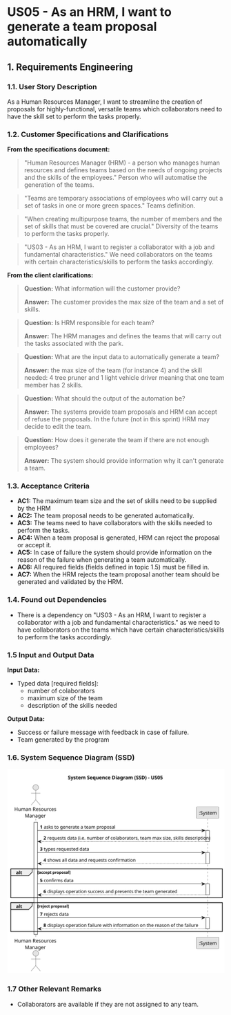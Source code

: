 # US05 - As an HRM, I want to generate a team proposal automatically

## 1. Requirements Engineering

### 1.1. User Story Description

As a Human Resources Manager, I want to streamline the creation of proposals for highly-functional, versatile teams which collaborators need to have the skill set to perform the tasks properly.

### 1.2. Customer Specifications and Clarifications

**From the specifications document:**

>   "Human Resources Manager (HRM) - a person who manages human resources and defines teams based on the needs of ongoing projects and the skills of the employees."
>   Person who will automatise the generation of the teams.

>	"Teams are temporary associations of employees who will carry out a set of tasks in one or more green spaces."
>   Teams definition.

>   "When creating multipurpose teams, the number of members and the set of skills that must be covered are crucial."
>   Diversity of the teams to perform the tasks properly.

>   "US03 - As an HRM, I want to register a collaborator with a job and fundamental characteristics." 
>   We need collaborators on the teams with certain characteristics/skills to perform the tasks accordingly.

**From the client clarifications:**

> **Question:** What information will the customer provide?
>
> **Answer:** The customer provides the max size of the team and a set of skills.

> **Question:** Is HRM responsible for each team?
>
> **Answer:** The HRM manages and defines the teams that will carry out the tasks associated with the park.

> **Question:** What are the input data to automatically generate a team?
>
> **Answer:** the max size of the team (for instance 4) and the skill needed: 4 tree pruner and 1 light vehicle driver meaning that one team member has 2 skills.

> **Question:** What should the output of the automation be?
>
> **Answer:** The systems provide team proposals and HRM can accept of refuse the proposals. In the future (not in this sprint) HRM may decide to edit the team.

> **Question:** How does it generate the team if there are not enough employees?
>
> **Answer:** The system should provide information why it can't generate a team.

### 1.3. Acceptance Criteria

* **AC1:** The maximum team size and the set of skills need to be supplied by the HRM
* **AC2:** The team proposal needs to be generated automatically.
* **AC3:** The teams need to have collaborators with the skills needed to perform the tasks.
* **AC4:** When a team proposal is generated, HRM can reject the proposal or accept it.
* **AC5:** In case of failure the system should provide information on the reason of the failure when generating a team automatically.
* **AC6:** All required fields (fields defined in topic 1.5) must be filled in.
* **AC7:** When the HRM rejects the team proposal another team should be generated and validated by the HRM.

### 1.4. Found out Dependencies

* There is a dependency on "US03 - As an HRM, I want to register a collaborator with a job and fundamental characteristics." as we need to have collaborators on the teams which have certain characteristics/skills to perform the tasks accordingly.

### 1.5 Input and Output Data

**Input Data:**

* Typed data [required fields]:
  * number of colaborators
  * maximum size of the team
  * description of the skills needed

**Output Data:**

* Success or failure message with feedback in case of failure.
* Team generated by the program

### 1.6. System Sequence Diagram (SSD)

![System Sequence Diagram](svg/us05-system-sequence-diagram.svg)

### 1.7 Other Relevant Remarks

* Collaborators are available if they are not assigned to any team.